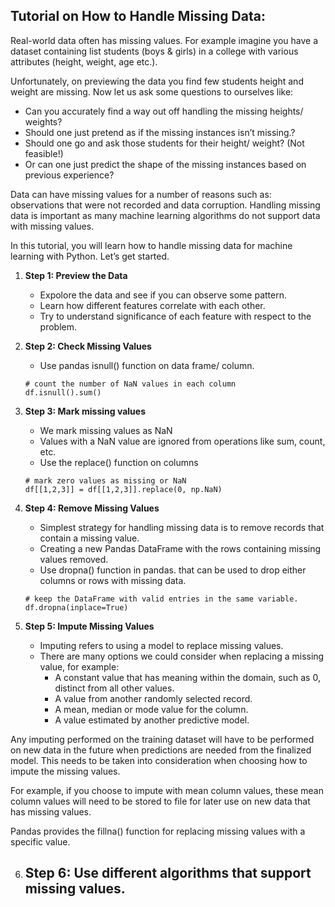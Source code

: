 ## Tutorial on How to Handle Missing Data:

Real-world data often has missing values. For example imagine you have a dataset containing list students (boys & girls) in a college with various attributes (height, weight, age etc.). 

Unfortunately, on previewing the data you find few students height and weight are missing. Now let us ask some questions to ourselves like:

  - Can you accurately find a way out off handling the missing heights/ weights?
  - Should one just pretend as if the missing instances isn’t missing.?
  - Should one go and ask those students for their height/ weight? (Not feasible!)
  - Or can one just predict the shape of the missing instances based on previous experience?

Data can have missing values for a number of reasons such as: observations that were not recorded and data corruption. Handling missing data is important as many machine learning algorithms do not support data with missing values.

In this tutorial, you will learn how to handle missing data for machine learning with Python. Let’s get started.

1. **Step 1: Preview the Data**
   - Expolore the data and see if you can observe some pattern. 
   - Learn how different features correlate with each other. 
   - Try to understand significance of each feature with respect to the problem.
        
2. **Step 2: Check Missing Values**
   - Use pandas isnull() function on data frame/ column.
   ```
   # count the number of NaN values in each column
   df.isnull().sum()
   ```

3. **Step 3: Mark missing values**
   - We mark missing values as NaN
   - Values with a NaN value are ignored from operations like sum, count, etc.
   - Use the replace() function on columns
   ```
   # mark zero values as missing or NaN
   df[[1,2,3]] = df[[1,2,3]].replace(0, np.NaN)
   ```
   
4. **Step 4: Remove Missing Values**
   - Simplest strategy for handling missing data is to remove records that contain a missing value.
   - Creating a new Pandas DataFrame with the rows containing missing values removed.
   - Use dropna() function in pandas. that can be used to drop either columns or rows with missing data.
   ```
   # keep the DataFrame with valid entries in the same variable.
   df.dropna(inplace=True)
   ```
   
5. **Step 5: Impute Missing Values**
   - Imputing refers to using a model to replace missing values.
   - There are many options we could consider when replacing a missing value, for example:
     - A constant value that has meaning within the domain, such as 0, distinct from all other values.
     - A value from another randomly selected record.
     - A mean, median or mode value for the column.
     - A value estimated by another predictive model.

Any imputing performed on the training dataset will have to be performed on new data in the future when predictions are needed from the finalized model. This needs to be taken into consideration when choosing how to impute the missing values.

For example, if you choose to impute with mean column values, these mean column values will need to be stored to file for later use on new data that has missing values.

Pandas provides the fillna() function for replacing missing values with a specific value.

6. **Step 6: Use different algorithms that support missing values.**
   - 


